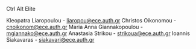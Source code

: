Ctrl Alt Elite

Kleopatra Liaropoulou - liaropou@ece.auth.gr
Christos Oikonomou - cnoikonom@ece.auth.gr
Maria Anna Giannakopoulou - mgiannako@ece.auth.gr
Anastasia Strikou - strikoua@ece.auth.gr
Ioannis Siakavaras - siakavari@ece.auth.gr
